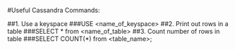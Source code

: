 #Useful Cassandra Commands:

##1. Use a keyspace
###USE <name_of_keyspace>
##2. Print out rows in a table
###SELECT * from <name_of_table>
##3. Count number of rows in table
###SELECT COUNT(*) from <table_name>;

